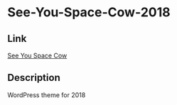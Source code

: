 # See-You-Space-Cow-2018

## Link
[See You Space Cow](http://www.seeyouspacecow.com)

## Description
WordPress theme for 2018
